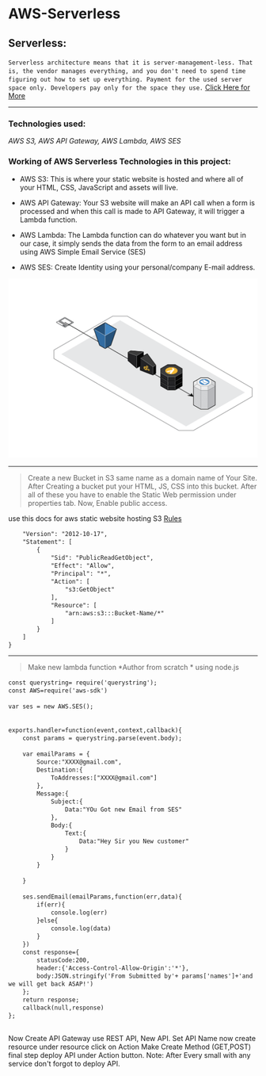# AWS-Serverless

## Serverless:
`Serverless architecture means that it is server-management-less. That is, the vendor manages everything, and you don't need to spend time figuring out how to set up everything. Payment for the used server space only. Developers pay only for the space they use.` [Click Here for More](https://www.serverless.com/framework/docs/providers/aws/guide/intro)

---

### Technologies used:
*AWS S3, AWS API Gateway, AWS Lambda, AWS SES*

### Working of AWS Serverless Technologies  in this project:

- AWS S3: This is where your static website is hosted and where all of your HTML, CSS, JavaScript and assets will live.

- AWS API Gateway: Your S3 website will make an API call when a form is processed and when this call is made to API Gateway, it will trigger a Lambda function.

- AWS Lambda: The Lambda function can do whatever you want but in our case, it simply sends the data from the form to an email address using AWS Simple Email Service (SES)

- AWS SES: Create Identity using your personal/company E-mail address.

![alt text](https://github.com/rishavmehra/AWS-Serverless/blob/main/serverless%20.png)

---

> Create a new Bucket in S3 same name as a domain name of Your Site. After Creating a bucket put your HTML, JS, CSS into this bucket. After all of these you have to enable the Static Web permission under properties tab. Now, Enable public access.

use this docs for aws static website hosting S3 [Rules](https://docs.aws.amazon.com/AmazonS3/latest/userguide/HostingWebsiteOnS3Setup.html#step4-add-bucket-policy-make-content-public)

```{
    "Version": "2012-10-17",
    "Statement": [
        {
            "Sid": "PublicReadGetObject",
            "Effect": "Allow",
            "Principal": "*",
            "Action": [
                "s3:GetObject"
            ],
            "Resource": [
                "arn:aws:s3:::Bucket-Name/*"
            ]
        }
    ]
}
```

---

> Make new lambda function *Author from scratch *  using node.js

~~~
const querystring= require('querystring');
const AWS=require('aws-sdk')

var ses = new AWS.SES();


exports.handler=function(event,context,callback){
    const params = querystring.parse(event.body);

    var emailParams = {
        Source:"XXXX@gmail.com",
        Destination:{
            ToAddresses:["XXXX@gmail.com"]
        },
        Message:{
            Subject:{
                Data:"YOu Got new Email from SES"
            },
            Body:{
                Text:{
                    Data:"Hey Sir you New customer"
                }
            }
        }

    }

    ses.sendEmail(emailParams,function(err,data){
        if(err){
            console.log(err)
        }else{
            console.log(data)
        }
    })
    const response={
        statusCode:200,
        header:{'Access-Control-Allow-Origin':'*'},
        body:JSON.stringify('From Submitted by'+ params['names']+'and we will get back ASAP!')
    };
    return response;
    callback(null,response)
};


~~~
Now Create API Gateway use REST API, New API. Set API Name now create resource under resource click on Action Make Create Method (GET,POST) final step deploy API under Action button.
Note: After Every small with any service don't forgot to deploy API.

